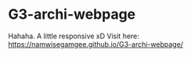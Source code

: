 # G3-archi-webpage
Hahaha. A little responsive xD
Visit here: https://namwisegamgee.github.io/G3-archi-webpage/
